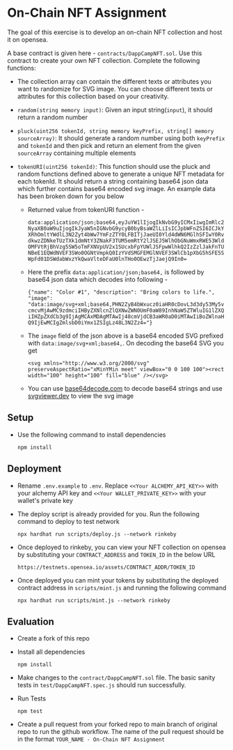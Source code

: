 # On-Chain NFT Assignment

The goal of this exercise is to develop an on-chain NFT collection and host it on opensea.

A base contract is given here - `contracts/DappCampNFT.sol`. Use this contract to create your own NFT collection. Complete the following functions:

- The collection array can contain the different texts or attributes you want to randomize for SVG image. You can choose different texts or attributes for this collection based on your creativity.

- `random(string memory input)`: Given an input string(`input`), it should return a random number

- `pluck(uint256 tokenId, string memory keyPrefix, string[] memory sourceArray)`: It should generate a random number using both `keyPrefix` and `tokenId` and then pick and return an element from the given `sourceArray` containing multiple elements

- `tokenURI(uint256 tokenId)`: This function should use the pluck and random functions defined above to generate a unique NFT metadata for each tokenId. It should return a string containing base64 json data which further contains base64 encoded svg image. An example data has been broken down for you below

    - Returned value from tokenURI function -

        ```data:application/json;base64,eyJuYW1lIjogIkNvbG9yICMxIiwgImRlc2NyaXB0aW9uIjogIkJyaW5nIGNvbG9ycyB0byBsaWZlLiIsICJpbWFnZSI6ICJkYXRhOmltYWdlL3N2Zyt4bWw7YmFzZTY0LFBITjJaeUI0Yld4dWN6MGlhSFIwY0RvdkwzZDNkeTUzTXk1dmNtY3ZNakF3TUM5emRtY2lJSEJ5WlhObGNuWmxRWE53WldOMFVtRjBhVzg5SW5oTmFXNVpUV2x1SUcxbFpYUWlJSFpwWlhkQ2IzZzlJakFnTUNBeE1EQWdNVEF3SWo0OGNtVmpkQ0IzYVdSMGFEMGlNVEF3SWlCb1pXbG5hSFE5SWpFd01DSWdabWxzYkQwaVlteDFaU0lnTHo0OEwzTjJaejQ9In0=```

    - Here the prefix `data:application/json;base64,` is followed by base64 json data which decodes into following - 

        ```{"name": "Color #1", "description": "Bring colors to life.", "image": "data:image/svg+xml;base64,PHN2ZyB4bWxucz0iaHR0cDovL3d3dy53My5vcmcvMjAwMC9zdmciIHByZXNlcnZlQXNwZWN0UmF0aW89InhNaW5ZTWluIG1lZXQiIHZpZXdCb3g9IjAgMCAxMDAgMTAwIj48cmVjdCB3aWR0aD0iMTAwIiBoZWlnaHQ9IjEwMCIgZmlsbD0iYmx1ZSIgLz48L3N2Zz4="}```

    - The `image` field of the json above is a base64 encoded SVG prefixed with `data:image/svg+xml;base64,`. On decoding the base64 SVG you get 
    
        ```<svg xmlns="http://www.w3.org/2000/svg" preserveAspectRatio="xMinYMin meet" viewBox="0 0 100 100"><rect width="100" height="100" fill="blue" /></svg>```

    - You can use [base64decode.com](https://www.base64decode.org/) to decode base64 strings and use [svgviewer.dev](https://www.svgviewer.dev/) to view the svg image

## Setup

- Use the following command to install dependencies

    ```
    npm install
    ```

## Deployment

- Rename `.env.example` to `.env`. Replace `<<Your ALCHEMY_API_KEY>>` with your alchemy API key and `<<Your WALLET_PRIVATE_KEY>>` with your wallet's private key

- The deploy script is already provided for you. Run the following command to deploy to test network

    ```
    npx hardhat run scripts/deploy.js --network rinkeby
    ```

- Once deployed to rinkeby, you can view your NFT collection on opensea by substituting your `CONTRACT_ADDRESS` and `TOKEN_ID` in the below URL

    ```
    https://testnets.opensea.io/assets/CONTRACT_ADDR/TOKEN_ID
    ```

- Once deployed you can mint your tokens by substituting the deployed contract address in `scripts/mint.js` and running the following command

    ```
    npx hardhat run scripts/mint.js --network rinkeby
    ```

## Evaluation

-   Create a fork of this repo

-   Install all dependencies
    ```
    npm install
    ```

-   Make changes to the `contract/DappCampNFT.sol` file. The basic sanity tests in `test/DappCampNFT.spec.js` should run successfully.

-   Run Tests
    ```
    npm test
    ```

-   Create a pull request from your forked repo to main branch of original repo to run the github workflow. The name of the pull request should be in the format `YOUR_NAME - On-Chain NFT Assignment`
